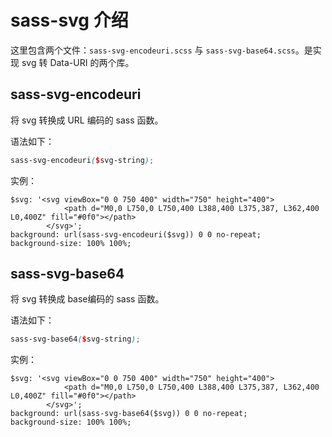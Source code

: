 # sass-svg 介绍

这里包含两个文件：`sass-svg-encodeuri.scss` 与 `sass-svg-base64.scss`。是实现 svg 转 Data-URI 的两个库。

## sass-svg-encodeuri

将 svg 转换成 URL 编码的 sass 函数。

语法如下： 

```scss
sass-svg-encodeuri($svg-string);
```

实例：
```
$svg: '<svg viewBox="0 0 750 400" width="750" height="400">
			<path d="M0,0 L750,0 L750,400 L388,400 L375,387, L362,400 L0,400Z" fill="#0f0"></path>
		</svg>';
background: url(sass-svg-encodeuri($svg)) 0 0 no-repeat;
background-size: 100% 100%;
```


## sass-svg-base64

将 svg 转换成 base编码的 sass 函数。

语法如下： 

```scss
sass-svg-base64($svg-string);
```

实例：
```
$svg: '<svg viewBox="0 0 750 400" width="750" height="400">
			<path d="M0,0 L750,0 L750,400 L388,400 L375,387, L362,400 L0,400Z" fill="#0f0"></path>
		</svg>';
background: url(sass-svg-base64($svg)) 0 0 no-repeat;
background-size: 100% 100%;
```

